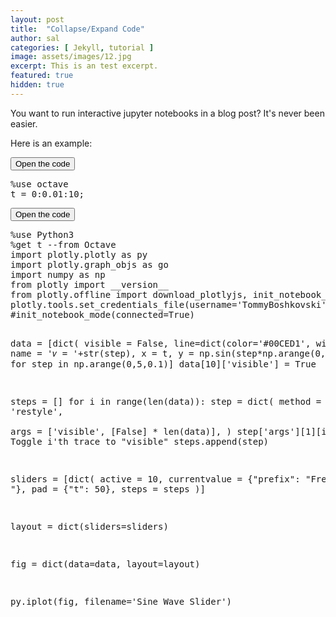 ```yaml
---
layout: post
title:  "Collapse/Expand Code"
author: sal
categories: [ Jekyll, tutorial ]
image: assets/images/12.jpg
excerpt: This is an test excerpt.
featured: true
hidden: true
---
```


 <script type="text/javascript" src="https://cdnjs.cloudflare.com/ajax/libs/mathjax/2.7.2/MathJax.js?config=TeX-MML-AM_CHTML">
 </script>
<script type="text/x-thebe-config">
      {
      	requestKernel: true,

        bootstrap: true,
        selector: "pre",
        binderOptions: {
        repo: "agahkarakuzu/sosExample",
        ref: "master"
        },

        kernelOptions: {
    	name: "SOS"
     	},


      }
</script>
<script type="text/javascript" src="https://unpkg.com/thebelab@^0.3.0"></script>



You want to run interactive jupyter notebooks in a blog post? It's never been easier.

Here is an example:

<button type="button" class="btn btn-info" data-toggle="collapse" data-target="#demo">Open the code</button>
<div id="demo" class="collapse">
<pre data-executable="true" data-language="octave">
%use octave
t = 0:0.01:10;
</pre>
</div>

<button type="button" class="btn btn-info" data-toggle="collapse" data-target="#demo1">Open the code</button>
<div id="demo1" class="collapse">
<pre data-executable="true" data-language="python">
%use Python3
%get t --from Octave
import plotly.plotly as py
import plotly.graph_objs as go
import numpy as np
from plotly import __version__
from plotly.offline import download_plotlyjs, init_notebook_mode, plot, iplot
plotly.tools.set_credentials_file(username='TommyBoshkovski', api_key='L93ChErVewlTwok2buNM')
#init_notebook_mode(connected=True)

data = [dict(
        visible = False,
        line=dict(color='#00CED1', width=6),
        name = '𝜈 = '+str(step),
        x = t,
        y = np.sin(step*np.arange(0,10,0.01))) for step in np.arange(0,5,0.1)]
data[10]['visible'] = True

steps = []
for i in range(len(data)):
    step = dict(
        method = 'restyle',  
        args = ['visible', [False] * len(data)],
    )
    step['args'][1][i] = True # Toggle i'th trace to "visible"
    steps.append(step)

sliders = [dict(
    active = 10,
    currentvalue = {"prefix": "Frequency: "},
    pad = {"t": 50},
    steps = steps
)]

layout = dict(sliders=sliders)

fig = dict(data=data, layout=layout)

py.iplot(fig, filename='Sine Wave Slider')
</pre>
</div>
